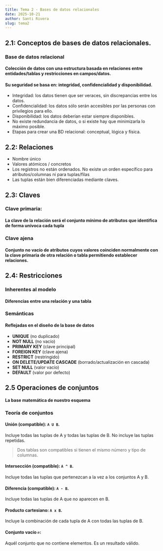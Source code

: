 ```yaml
---
title: Tema 2 - Bases de datos relacionales
date: 2025-10-21
author: Santi Rivera
slug: tema2
---
```


## 2.1: Conceptos de bases de datos relacionales.

### Base de datos relacional

#### Colección de datos con una estructura basada en relaciones entre entidades/tablas y restricciones en campos/datos.

#### Su seguridad se basa en: integridad, confidencialidad y disponibilidad.

- Integridad: los datos tienen que ser veraces, sin discrepancias entre los datos.
- Confidencialidad: los datos sólo serán accesibles por las personas con privilegios para ello.
- Disponibilidad: los datos deberían estar siempre disponibles.
- No existe redundancia de datos, o si existe hay que minimizarla lo máximo posible.
- Etapas para crear una BD relacional: conceptual, lógica y física.

## 2.2: Relaciones

- Nombre único
- Valores atómicos / concretos
- Los registros no están ordenados. No existe un orden específico para atributos/columnas ni para tuplas/filas
- Las tuplas están bien diferenciadas mediante claves.

## 2.3: Claves

### Clave primaria: 

#### La clave de la relación será el conjunto mínimo de atributos que identifica de forma unívoca cada tupla

### Clave ajena

#### Conjunto no vacío de atributos cuyos valores coinciden normalmente con la clave primaria de otra relación o tabla permitiendo establecer relaciones.

## 2.4: Restricciones

### Inherentes al modelo

#### Diferencias entre una relación y una tabla

### Semánticas 

#### Reflejadas en el diseño de la base de datos

- **UNIQUE** (no duplicado)
- **NOT NULL** (no vacío)
- **PRIMARY KEY** (clave principal)
- **FOREIGN KEY** (clave ajena)
- **RESTRICT** (restringido)
- **ON DELETE/UPDATE CASCADE** (borrado/actualización en cascada)
- **SET NULL** (valor vacío)
- **DEFAULT** (valor por defecto)

## 2.5 Operaciones de conjuntos

#### La base matemática de nuestro esquema

### Teoría de conjuntos

#### Unión (compatible): `A U B`. 
Incluye todas las tuplas de A y todas las tuplas de B. No incluye las tuplas repetidas.
> Dos tablas son compatibles si tienen el mismo número y tipo de columnas.

#### Intersección (compatible): `A ^ B`. 
Incluye todas las tuplas que pertenezcan a la vez a los conjuntos A y B.

#### Diferencia (compatible): `A - B`. 
Incluye todas las tuplas de A que no aparecen en B.

#### Producto cartesiano: `A x B`. 
Incluye la combinación de cada tupla de A con todas las tuplas de B.

#### Conjunto vacío `∅`:
Aquél conjunto que no contiene elementos. Es un resultado válido.


